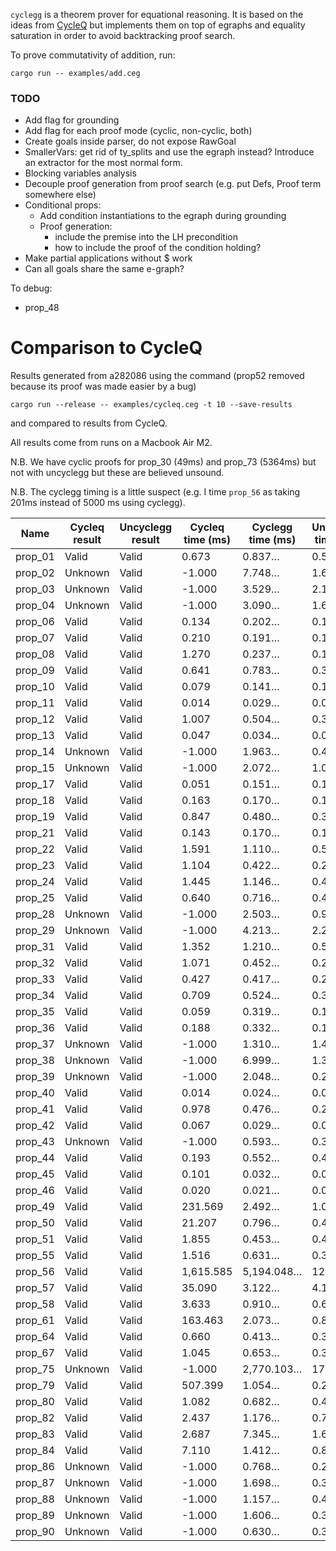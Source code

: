 `cyclegg` is a theorem prover for equational reasoning.
It is based on the ideas from [CycleQ](https://github.com/ec-jones/cycleq)
but implements them on top of egraphs and equality saturation in order to avoid backtracking proof search.

To prove commutativity of addition, run:
```
cargo run -- examples/add.ceg
```

### TODO

- Add flag for grounding
- Add flag for each proof mode (cyclic, non-cyclic, both)
- Create goals inside parser, do not expose RawGoal
- SmallerVars: get rid of ty_splits and use the egraph instead? Introduce an extractor for the most normal form.
- Blocking variables analysis
- Decouple proof generation from proof search (e.g. put Defs, Proof term somewhere else)
- Conditional props:
    - Add condition instantiations to the egraph during grounding
    - Proof generation:
        - include the premise into the LH precondition
        - how to include the proof of the condition holding?
- Make partial applications without $ work
- Can all goals share the same e-graph?

To debug:

- prop_48


# Comparison to CycleQ

Results generated from a282086 using the command (prop52 removed because its
proof was made easier by a bug)

``` shell
cargo run --release -- examples/cycleq.ceg -t 10 --save-results
```

and compared to results from CycleQ.

All results come from runs on a Macbook Air M2.

N.B. We have cyclic proofs for prop_30 (49ms) and prop_73 (5364ms) but not with
uncyclegg but these are believed unsound.

N.B. The cyclegg timing is a little suspect (e.g. I time `prop_56` as taking
201ms instead of 5000 ms using cyclegg).

| Name    | Cycleq result | Uncyclegg result | Cycleq time (ms) | Cyclegg time (ms) | Uncyclegg time (ms) |
| ------- | ---------------- | ------------- | ---------------- | ----------------- | ------------------- |
| prop_01 | Valid            |   Valid       |            0.673 |            0.837… |              0.589… |
| prop_02 | Unknown          | Valid         |           -1.000 |            7.748… |              1.684… |
| prop_03 | Unknown          | Valid         |           -1.000 |            3.529… |              2.117… |
| prop_04 | Unknown          | Valid         |           -1.000 |            3.090… |              1.654… |
| prop_06 | Valid            |   Valid       |            0.134 |            0.202… |              0.142… |
| prop_07 | Valid            |   Valid       |            0.210 |            0.191… |              0.142… |
| prop_08 | Valid            |   Valid       |            1.270 |            0.237… |              0.166… |
| prop_09 | Valid            |   Valid       |            0.641 |            0.783… |              0.350… |
| prop_10 | Valid            |   Valid       |            0.079 |            0.141… |              0.108… |
| prop_11 | Valid            |   Valid       |            0.014 |            0.029… |              0.025… |
| prop_12 | Valid            |   Valid       |            1.007 |            0.504… |              0.343… |
| prop_13 | Valid            |   Valid       |            0.047 |            0.034… |              0.029… |
| prop_14 | Unknown          | Valid         |           -1.000 |            1.963… |              0.400… |
| prop_15 | Unknown          | Valid         |           -1.000 |            2.072… |              1.029… |
| prop_17 | Valid            |   Valid       |            0.051 |            0.151… |              0.120… |
| prop_18 | Valid            |   Valid       |            0.163 |            0.170… |              0.126… |
| prop_19 | Valid            |   Valid       |            0.847 |            0.480… |              0.333… |
| prop_21 | Valid            |   Valid       |            0.143 |            0.170… |              0.123… |
| prop_22 | Valid            |   Valid       |            1.591 |            1.110… |              0.593… |
| prop_23 | Valid            |   Valid       |            1.104 |            0.422… |              0.212… |
| prop_24 | Valid            |   Valid       |            1.445 |            1.146… |              0.442… |
| prop_25 | Valid            |   Valid       |            0.640 |            0.716… |              0.430… |
| prop_28 | Unknown          | Valid         |           -1.000 |            2.503… |              0.995… |
| prop_29 | Unknown          | Valid         |           -1.000 |            4.213… |              2.262… |
| prop_31 | Valid            |   Valid       |            1.352 |            1.210… |              0.586… |
| prop_32 | Valid            |   Valid       |            1.071 |            0.452… |              0.202… |
| prop_33 | Valid            |   Valid       |            0.427 |            0.417… |              0.271… |
| prop_34 | Valid            |   Valid       |            0.709 |            0.524… |              0.351… |
| prop_35 | Valid            |   Valid       |            0.059 |            0.319… |              0.126… |
| prop_36 | Valid            |   Valid       |            0.188 |            0.332… |              0.125… |
| prop_37 | Unknown          | Valid         |           -1.000 |            1.310… |              1.402… |
| prop_38 | Unknown          | Valid         |           -1.000 |            6.999… |              1.343… |
| prop_39 | Unknown          | Valid         |           -1.000 |            2.048… |              0.250… |
| prop_40 | Valid            |   Valid       |            0.014 |            0.024… |              0.020… |
| prop_41 | Valid            |   Valid       |            0.978 |            0.476… |              0.280… |
| prop_42 | Valid            |   Valid       |            0.067 |            0.029… |              0.025… |
| prop_43 | Unknown          | Valid         |           -1.000 |            0.593… |              0.306… |
| prop_44 | Valid            |   Valid       |            0.193 |            0.552… |              0.420… |
| prop_45 | Valid            |   Valid       |            0.101 |            0.032… |              0.027… |
| prop_46 | Valid            |   Valid       |            0.020 |            0.021… |              0.018… |
| prop_49 | Valid            |   Valid       |          231.569 |            2.492… |              1.021… |
| prop_50 | Valid            |   Valid       |           21.207 |            0.796… |              0.425… |
| prop_51 | Valid            |   Valid       |            1.855 |            0.453… |              0.459… |
| prop_55 | Valid            |   Valid       |            1.516 |            0.631… |              0.381… |
| prop_56 | Valid            |   Valid       |        1,615.585 |        5,194.048… |             12.648… |
| prop_57 | Valid            |   Valid       |           35.090 |            3.122… |              4.161… |
| prop_58 | Valid            |   Valid       |            3.633 |            0.910… |              0.651… |
| prop_61 | Valid            |   Valid       |          163.463 |            2.073… |              0.874… |
| prop_64 | Valid            |   Valid       |            0.660 |            0.413… |              0.393… |
| prop_67 | Valid            |   Valid       |            1.045 |            0.653… |              0.366… |
| prop_75 | Unknown          | Valid         |           -1.000 |        2,770.103… |             17.077… |
| prop_79 | Valid            |   Valid       |          507.399 |            1.054… |              0.284… |
| prop_80 | Valid            |   Valid       |            1.082 |            0.682… |              0.415… |
| prop_82 | Valid            |   Valid       |            2.437 |            1.176… |              0.726… |
| prop_83 | Valid            |   Valid       |            2.687 |            7.345… |              1.645… |
| prop_84 | Valid            |   Valid       |            7.110 |            1.412… |              0.847… |
| prop_86 | Unknown          | Valid         |           -1.000 |            0.768… |              0.219… |
| prop_87 | Unknown          | Valid         |           -1.000 |            1.698… |              0.398… |
| prop_88 | Unknown          | Valid         |           -1.000 |            1.157… |              0.405… |
| prop_89 | Unknown          | Valid         |           -1.000 |            1.606… |              0.360… |
| prop_90 | Unknown          | Valid         |           -1.000 |            0.630… |              0.312… |
